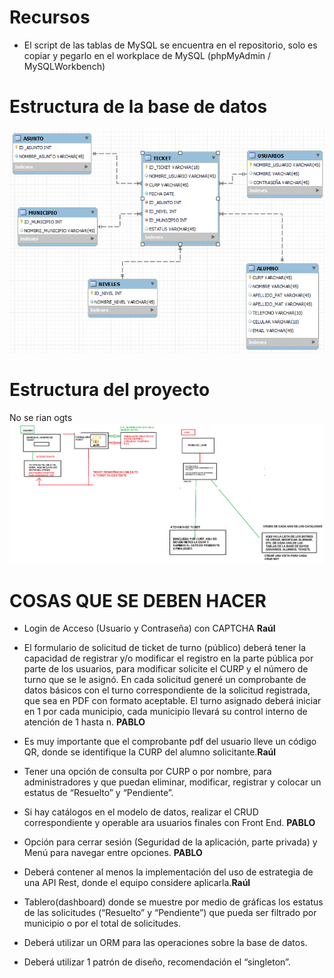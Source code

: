 # Recursos
- El script de las tablas de MySQL se encuentra en el repositorio, solo es copiar y pegarlo en el workplace de MySQL (phpMyAdmin / MySQLWorkbench)

# Estructura de la base de datos  
![Estrcutura base de datos](/src/images/estructurabd.png)

# Estructura del proyecto 
No se rian ogts
![Estrcutura del proyecto](/src/images/MAL%20HECHO.png)

# COSAS QUE SE DEBEN HACER

- Login de Acceso (Usuario y Contraseña) con CAPTCHA **Raúl**

- El formulario de solicitud de ticket de turno (público) deberá tener la capacidad de registrar y/o modificar el registro en la parte pública por parte de los usuarios, para modificar solicite el CURP y el número de turno que se le asignó. En cada solicitud generé un comprobante de datos básicos con el turno correspondiente de la solicitud registrada, que sea en PDF con formato aceptable. El turno asignado deberá iniciar en 1 por cada municipio, cada municipio llevará su control interno de atención de 1 hasta n. **PABLO**

- Es muy importante que el comprobante pdf del usuario lleve un código QR, donde se identifique la CURP del alumno solicitante.**Raúl**

- Tener una opción de consulta por CURP o por nombre, para administradores y que puedan eliminar, modificar, registrar y colocar un estatus de “Resuelto” y “Pendiente”.

- Si hay catálogos en el modelo de datos, realizar el CRUD correspondiente y operable ara usuarios finales con Front End. **PABLO**

- Opción para cerrar sesión (Seguridad de la aplicación, parte privada) y Menú para navegar entre opciones. **PABLO**

- Deberá contener al menos la implementación del uso de estrategia de una API Rest, donde el equipo considere aplicarla.**Raúl**

- Tablero(dashboard) donde se muestre por medio de gráficas los estatus de las solicitudes (“Resuelto” y “Pendiente”) que pueda ser filtrado por municipio o por el total de solicitudes.

- Deberá utilizar un ORM para las operaciones sobre la base de datos.

- Deberá utilizar 1 patrón de diseño, recomendación el “singleton”.
